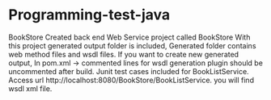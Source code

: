 # Programming-test-java
BookStore
Created back end Web Service project called BookStore
With this project generated output folder is included,
Generated folder contains web method files and wsdl files.
If you want to create new generated output, 
In pom.xml -> commented lines for wsdl generation plugin should be uncommented after build.
Junit test cases included for BookListService. 
Access url http://localhost:8080/BookStore/BookListService. you will find wsdl xml file.
